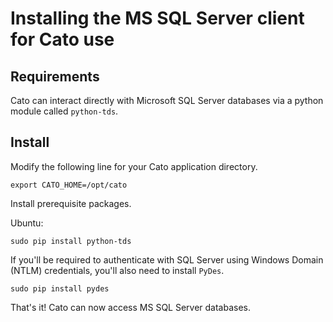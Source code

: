 # Installing the MS SQL Server client for Cato use

## Requirements

Cato can interact directly with Microsoft SQL Server databases via a python module called `python-tds`.

## Install

Modify the following line for your Cato application directory. 

```
export CATO_HOME=/opt/cato
```

Install prerequisite packages.

Ubuntu:

```
sudo pip install python-tds
```

If you'll be required to authenticate with SQL Server using Windows Domain (NTLM) credentials, you'll also need to install `PyDes`.

```
sudo pip install pydes
```

That's it!  Cato can now access MS SQL Server databases.

